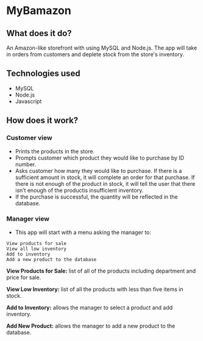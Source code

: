 # MyBamazon

## What does it do?

An Amazon-like storefront with using MySQL and Node.js. The app will take in orders from customers and deplete stock from the store's inventory. 

## Technologies used

* MySQL
* Node.js
* Javascript

## How does it work?

### Customer view

* Prints the products in the store.
* Prompts customer which product they would like to purchase by ID number.
* Asks customer how many they would like to purchase. If there is a sufficient amount in stock, it will complete an order for that purchase. If there is not enough of the product in stock, it will tell the user that there isn’t enough of the productis insufficient inventory.
* If the purchase is successful, the quantity will be reflected in the database.


### Manager view

* This app will start with a menu asking the manager to: 

```
View products for sale
View all low inventory
Add to inventory
Add a new product to the database
```

**View Products for Sale:** list of all of the products including department and price for sale.

**View Low Inventory:** list of all the products with less than five items in stock.

**Add to Inventory:** allows the manager to select a product and add inventory.

**Add New Product:** allows the manager to add a new product to the database.


